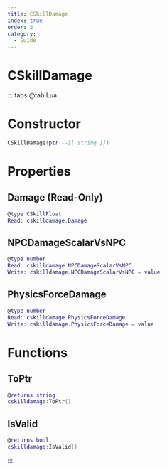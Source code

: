 ```yaml
---
title: CSkillDamage
index: true
order: 2
category:
  - Guide
---
```


# CSkillDamage

::: tabs
@tab Lua
# Constructor
```lua
CSkillDamage(ptr --[[ string ]])
```
# Properties
## Damage (Read-Only)
```lua
@type CSkillFloat
Read: cskilldamage.Damage
```
## NPCDamageScalarVsNPC 
```lua
@type number
Read: cskilldamage.NPCDamageScalarVsNPC
Write: cskilldamage.NPCDamageScalarVsNPC = value
```
## PhysicsForceDamage 
```lua
@type number
Read: cskilldamage.PhysicsForceDamage
Write: cskilldamage.PhysicsForceDamage = value
```
# Functions
## ToPtr
```lua
@returns string
cskilldamage:ToPtr()
```
## IsValid
```lua
@returns bool
cskilldamage:IsValid()
```

:::